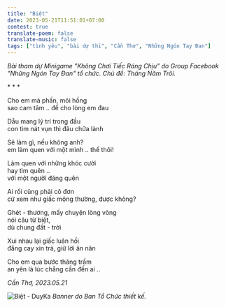 ```yaml
---
title: "Biệt"
date: 2023-05-21T11:51:01+07:00
contest: true
translate-poem: false
translate-music: false
tags: ["tình yêu", "bài dự thi", "Cần Thơ", "Những Ngón Tay Đan"]
---
```

*Bài tham dự Minigame "Không Chơi Tiếc Ráng Chịu" do Group Facebook "Những Ngón Tay Đan" tổ chức. Chủ đề: Tháng Năm Trôi.*  
  
\* \* \*
  
Cho em má phấn, môi hồng  
sao cam tâm .. để cho lòng em đau  
  
Dẫu mang lý trí trong đầu  
con tim nát vụn thì đâu chữa lành  
  
Sẽ làm gì, nếu không anh?  
em làm quen với một mình .. thế thôi!  
  
Làm quen với những khóc cười  
hay tìm quên ..  
với một người đáng quên  
  
Ai rồi cũng phải cô đơn  
cứ xem như giấc mộng thường, được không?  
  
Ghét - thương, mấy chuyện lòng vòng  
nói câu từ biệt,  
dù chung đất - trời  
  
Xui nhau lại giấc luân hồi  
đắng cay xin trả, giữ lời ăn năn  
  
Cho em qua bước thăng trầm  
an yên là lúc chẳng cần đến ai ..   
  
*Cần Thơ, 2023.05.21*  
  
![Biệt - DuyKa](/img/biet.jpg "Biệt - DuyKa")
*Banner do Ban Tổ Chức thiết kế.*